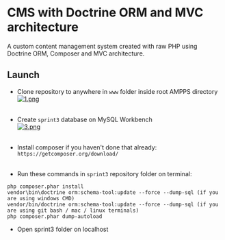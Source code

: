 # CMS with Doctrine ORM and MVC architecture

A custom content management system created with raw PHP using Doctrine ORM, Composer and MVC architecture.

## Launch

- Clone repository to anywhere in `www` folder inside root AMPPS directory  
[![1.png](https://i.postimg.cc/5Nw1Xz4d/1.png)](https://postimg.cc/1f5bTfVJ)
<br/><br/>

- Create `sprint3` database on MySQL Workbench  
[![3.png](https://i.postimg.cc/6pF1NjZd/3.png)](https://postimg.cc/sM9JYJwX)
<br/><br/>
- Install composer if you haven't done that already:  
```https://getcomposer.org/download/```
<br/><br/>
- Run these commands in `sprint3` repository folder on terminal:  
```
php composer.phar install
vendor\bin\doctrine orm:schema-tool:update --force --dump-sql (if you are using windows CMD)
vendor/bin/doctrine orm:schema-tool:update --force --dump-sql (if you are using git bash / mac / linux terminals)
php composer.phar dump-autoload
```
- Open sprint3 folder on localhost 


